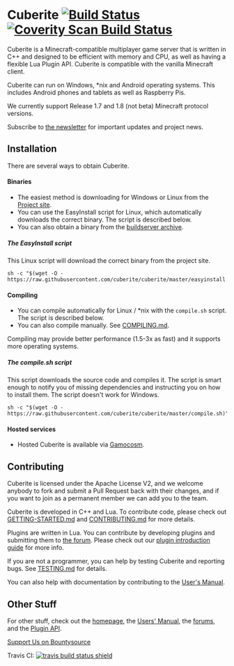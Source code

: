 Cuberite [![Build Status](https://img.shields.io/travis/cuberite/cuberite/master.svg?style=flat)](https://travis-ci.org/cuberite/cuberite) [![Coverity Scan Build Status](https://img.shields.io/coverity/scan/1930.svg)](https://scan.coverity.com/projects/1930)
========

Cuberite is a Minecraft-compatible multiplayer game server that is written in C++ and designed to be efficient with memory and CPU, as well as having a flexible Lua Plugin API. Cuberite is compatible with the vanilla Minecraft client.

Cuberite can run on Windows, *nix and Android operating systems. This includes Android phones and tablets as well as Raspberry Pis.

We currently support Release 1.7 and 1.8 (not beta) Minecraft protocol versions.

Subscribe to [the newsletter](https://newsletter.cuberite.org/subscribe.htm) for important updates and project news.

Installation
------------

There are several ways to obtain Cuberite.

#### Binaries
 - The easiest method is downloading for Windows or Linux from the [Project site](https://cuberite.org/).
 - You can use the EasyInstall script for Linux, which automatically downloads the correct binary. The script is described below.
 - You can also obtain a binary from the [buildserver archive](https://builds.cuberite.org/).

##### The EasyInstall script
This Linux script will download the correct binary from the project site.

    sh -c "$(wget -O - https://raw.githubusercontent.com/cuberite/cuberite/master/easyinstall.sh)"

#### Compiling
 - You can compile automatically for Linux / *nix with the `compile.sh` script. The script is described below.
 - You can also compile manually. See [COMPILING.md](https://github.com/cuberite/cuberite/blob/master/COMPILING.md).

Compiling may provide better performance (1.5-3x as fast) and it supports more operating systems.

##### The compile.sh script
This script downloads the source code and compiles it. The script is smart enough to notify you of missing dependencies and instructing you on how to install them. The script doesn't work for Windows.

    sh -c "$(wget -O - https://raw.githubusercontent.com/cuberite/cuberite/master/compile.sh)"

#### Hosted services
 - Hosted Cuberite is available via [Gamocosm](https://gamocosm.com/).

Contributing
------------

Cuberite is licensed under the Apache License V2, and we welcome anybody to fork and submit a Pull Request back with their changes, and if you want to join as a permanent member we can add you to the team.

Cuberite is developed in C++ and Lua. To contribute code, please check out [GETTING-STARTED.md](https://github.com/cuberite/cuberite/blob/master/GETTING-STARTED.md) and [CONTRIBUTING.md](https://github.com/cuberite/cuberite/blob/master/CONTRIBUTING.md) for more details.

Plugins are written in Lua. You can contribute by developing plugins and submitting them to [the forum](https://forum.cuberite.org/forum-2.html). Please check out our [plugin introduction guide](http://api-docs.cuberite.org/Writing-a-Cuberite-plugin.html) for more info. 

If you are not a programmer, you can help by testing Cuberite and reporting bugs. See [TESTING.md](https://github.com/cuberite/cuberite/blob/master/TESTING.md) for details.

You can also help with documentation by contributing to the [User's Manual](https://github.com/cuberite/users-manual).

Other Stuff
-----------

For other stuff, check out the [homepage](https://cuberite.org), the [Users' Manual](https://book.cuberite.org),
the [forums](https://forum.cuberite.org/), and the [Plugin API](http://api-docs.cuberite.org/).

[Support Us on Bountysource](https://bountysource.com/teams/cuberite)

Travis CI: [![travis build status shield](https://img.shields.io/travis/cuberite/cuberite.svg)](https://travis-ci.org/cuberite/cuberite)
